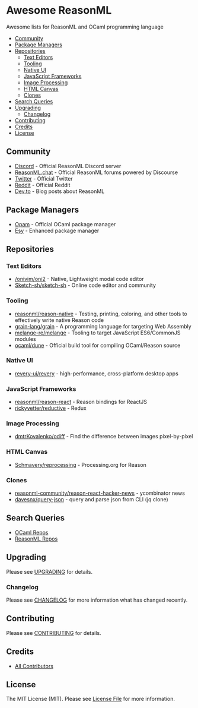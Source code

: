 # Awesome ReasonML

Awesome lists for ReasonML and OCaml programming language

<!-- vscode-markdown-toc -->
* [Community](#Community)
* [Package Managers](#PackageManagers)
* [Repositories](#Repositories)
	* [Text Editors](#TextEditors)
	* [Tooling](#Tooling)
	* [Native UI](#NativeUI)
	* [JavaScript Frameworks](#JavaScriptFrameworks)
	* [Image Processing](#ImageProcessing)
	* [HTML Canvas](#HTMLCanvas)
	* [Clones](#Clones)
* [Search Queries](#SearchQueries)
* [Upgrading](#Upgrading)
	* [Changelog](#Changelog)
* [Contributing](#Contributing)
* [Credits](#Credits)
* [License](#License)

<!-- vscode-markdown-toc-config
	numbering=false
	autoSave=true
	/vscode-markdown-toc-config -->
<!-- /vscode-markdown-toc -->


## <a name='Community'></a>Community
* [Discord](https://discord.gg/reasonml) - Official ReasonML Discord server
* [ReasonML.chat](https://reasonml.chat/) - Official ReasonML forums powered by Discourse
* [Twitter](https://twitter.com/reasonml) - Official Twitter
* [Reddit](https://www.reddit.com/r/reasonml/) - Official Reddit
* [Dev.to](https://dev.to/t/reason) - Blog posts about ReasonML

## <a name='PackageManagers'></a>Package Managers
* [Opam](https://opam.ocaml.org/) - Official OCaml package manager
* [Esy](https://esy.sh/) - Enhanced package manager

## <a name='Repositories'></a>Repositories

### <a name='TextEditors'></a>Text Editors
* [/onivim/oni2](https://github.com/onivim/oni2) - Native, Lightweight modal code editor
* [Sketch-sh/sketch-sh](https://github.com/Sketch-sh/sketch-sh) - Online code editor and community

### <a name='Tooling'></a>Tooling
* [reasonml/reason-native](https://github.com/reasonml/reason-native) - Testing, printing, coloring, and other tools to effectively write native Reason code
* [grain-lang/grain](https://github.com/grain-lang/grain) - A programming language for targeting Web Assembly
* [melange-re/melange](https://github.com/melange-re/melange) - Tooling to target JavaScript ES6/CommonJS modules
* [ocaml/dune](https://github.com/ocaml/dune) - Official build tool for compiling OCaml/Reason source

### <a name='NativeUI'></a>Native UI
* [revery-ui/revery](https://github.com/revery-ui/revery) - high-performance, cross-platform desktop apps

### <a name='JavaScriptFrameworks'></a>JavaScript Frameworks
* [reasonml/reason-react](https://github.com/reasonml/reason-react) - Reason bindings for ReactJS
* [rickyvetter/reductive](https://github.com/rickyvetter/reductive) - Redux

### <a name='ImageProcessing'></a>Image Processing
* [dmtrKovalenko/odiff](https://github.com/dmtrKovalenko/odiff) - Find the difference between images pixel-by-pixel

### <a name='HTMLCanvas'></a>HTML Canvas
* [Schmavery/reprocessing](https://github.com/Schmavery/reprocessing) - Processing.org for Reason

### <a name='Clones'></a>Clones
* [reasonml-community/reason-react-hacker-news](https://github.com/reasonml-community/reason-react-hacker-news) - ycombinator news 
* [davesnx/query-json](https://github.com/davesnx/query-json) - query and parse json from CLI (jq clone)

## <a name='SearchQueries'></a>Search Queries
* [OCaml Repos](https://github.com/search?q=stars%3A%3E5+path%3A**%2Fdune+language%3AOCaml&type=&ref=advsearch&s=stars&o=desc)
* [ReasonML Repos](https://github.com/search?q=stars%3A%3E5+path%3A**%2Fesy.json%24++language%3AReason&type=&ref=advsearch&s=stars&o=desc)

## <a name='Upgrading'></a>Upgrading

Please see [UPGRADING](UPGRADING.md) for details.

### <a name='Changelog'></a>Changelog

Please see [CHANGELOG](CHANGELOG.md) for more information what has changed recently.

## <a name='Contributing'></a>Contributing

Please see [CONTRIBUTING](https://github.com/lavinium/.github/blob/main/CONTRIBUTING.md) for details.

## <a name='Credits'></a>Credits
- [All Contributors](../../contributors)

## <a name='License'></a>License

The MIT License (MIT). Please see [License File](LICENSE.md) for more information.
